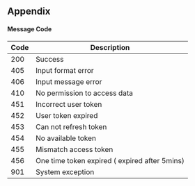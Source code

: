 ## Appendix
#### Message Code
Code  | Description
---|---|
200 |Success
405|Input format error
406|Input message error
410|No permission to access data
451|Incorrect user token
452|User token expired
453|Can not refresh token
454|No available token
455|Mismatch access token
456|One time token expired ( expired after 5mins)
901|System exception

